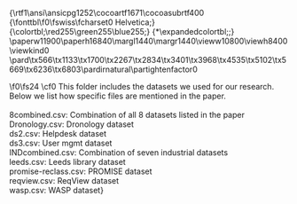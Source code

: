 {\rtf1\ansi\ansicpg1252\cocoartf1671\cocoasubrtf400
{\fonttbl\f0\fswiss\fcharset0 Helvetica;}
{\colortbl;\red255\green255\blue255;}
{\*\expandedcolortbl;;}
\paperw11900\paperh16840\margl1440\margr1440\vieww10800\viewh8400\viewkind0
\pard\tx566\tx1133\tx1700\tx2267\tx2834\tx3401\tx3968\tx4535\tx5102\tx5669\tx6236\tx6803\pardirnatural\partightenfactor0

\f0\fs24 \cf0 This folder includes the datasets we used for our research. Below we list how specific files are mentioned in the paper.\
\
8combined.csv: Combination of all 8 datasets listed in the paper\
Dronology.csv: Dronology dataset\
ds2.csv: Helpdesk dataset\
ds3.csv: User mgmt dataset\
INDcombined.csv: Combination of seven industrial datasets\
leeds.csv: Leeds library dataset\
promise-reclass.csv: PROMISE dataset \
reqview.csv: ReqView dataset\
wasp.csv: WASP dataset}